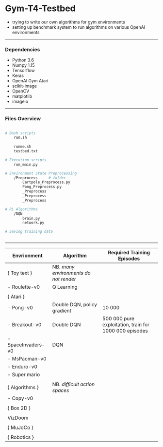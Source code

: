 # Gym-T4-Testbed

- trying to write our own algorithms for gym environments
- setting up benchmark system to run algorithms on various OpenAI environments
----------------
### Dependencies 

- Python 3.6
- Numpy 1.15
- Tensorflow 
- Keras
- OpenAI Gym Atari
- scikit-image
- OpenCV
- matplotlib
- imageio

----------------
### Files Overview

``` bash

# Bash scripts
    run.sh
    
    runme.sh 
    testbed.txt

# Execution scripts 
    run_main.py

# Environment State Preprocessing
    /Preprocess     # folder
        Cartpole_Preprocess.py
        Pong_Preprocess.py
        _Preprocess
        _Preprocess
        _Preprocess

# RL Algorithms
    /DQN
        brain.py
        network.py

# Saving training data
    


```



----------------


| Envrionment   | Algorithm | Required Training Episodes |
| --------------------- | ------------------- |------------------- |
| { Toy text } |   NB. *many environments do not render*|
|- Roulette-v0      |Q Learning|
|   |  |
|{ Atari }      ||
|- Pong-v0        | Double DQN, policy gradient| 10 000
|- Breakout-v0       | Double DQN| 500 000 pure exploitation, train for 1000 000 episodes | 
|- SpaceInvaders-v0       |DQN|
|- MsPacman-v0||
|- Enduro-v0||
|- Super mario||
|||
|{ Algorithms } | NB. *difficult action spaces* |
| - Copy-v0 | |
|||
|{ Box 2D }
|||
|VizDoom
|||
|{ MuJoCo }
|||
|{ Robotics }
